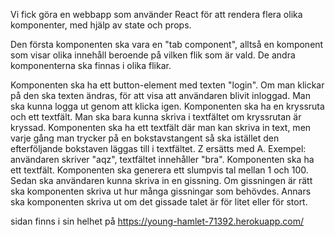 Vi fick göra en webbapp som använder React för att rendera flera olika komponenter, med hjälp av state och props.

Den första komponenten ska vara en "tab component", alltså en komponent som visar olika innehåll beroende på vilken flik som är vald. De andra komponenterna ska finnas i olika flikar.
 
Komponenten ska ha ett button-element med texten "login". Om man klickar på den ska texten ändras, för att visa att användaren blivit inloggad. Man ska kunna logga ut genom att klicka igen.
Komponenten ska ha en kryssruta och ett textfält. Man ska bara kunna skriva i textfältet om kryssrutan är kryssad.
Komponenten ska ha ett textfält där man kan skriva in text, men varje gång man trycker på en bokstavstangent så ska istället den efterföljande bokstaven läggas till i textfältet. Z ersätts med A. Exempel: användaren skriver "aqz", textfältet innehåller "bra".
Komponenten ska ha ett textfält.
Komponenten ska generera ett slumpvis tal mellan 1 och 100. Sedan ska användaren kunna skriva in en gissning. Om gissningen är rätt ska komponenten skriva ut hur många gissningar som behövdes. Annars ska komponenten skriva ut om det gissade talet är för litet eller för stort.
     
sidan finns i sin helhet på https://young-hamlet-71392.herokuapp.com/
